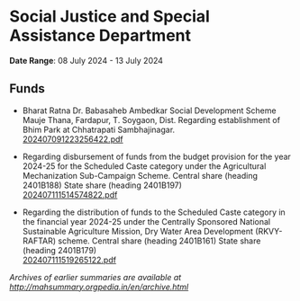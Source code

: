 # Social Justice and Special Assistance Department

**Date Range**: 08 July 2024 - 13 July 2024


## Funds
- Bharat Ratna Dr. Babasaheb Ambedkar Social Development Scheme Mauje Thana, Fardapur, T. Soygaon, Dist. Regarding establishment of Bhim Park at Chhatrapati Sambhajinagar.\
  [202407091223256422.pdf](https://gr.maharashtra.gov.in/Site/Upload/Government%20Resolutions/English/202407091223256422.pdf)

- Regarding disbursement of funds from the budget provision for the year 2024-25 for the Scheduled Caste category under the Agricultural Mechanization Sub-Campaign Scheme. Central share (heading 2401B188) State share (heading 2401B197)\
  [202407111514574822.pdf](https://gr.maharashtra.gov.in/Site/Upload/Government%20Resolutions/English/202407111514574822.pdf)

- Regarding the distribution of funds to the Scheduled Caste category in the financial year 2024-25 under the Centrally Sponsored National Sustainable Agriculture Mission, Dry Water Area Development (RKVY-RAFTAR) scheme. Central share (heading 2401B161) State share (heading 2401B179)\
  [202407111519265122.pdf](https://gr.maharashtra.gov.in/Site/Upload/Government%20Resolutions/English/202407111519265122.pdf)


*Archives of earlier summaries are available at http://mahsummary.orgpedia.in/en/archive.html*